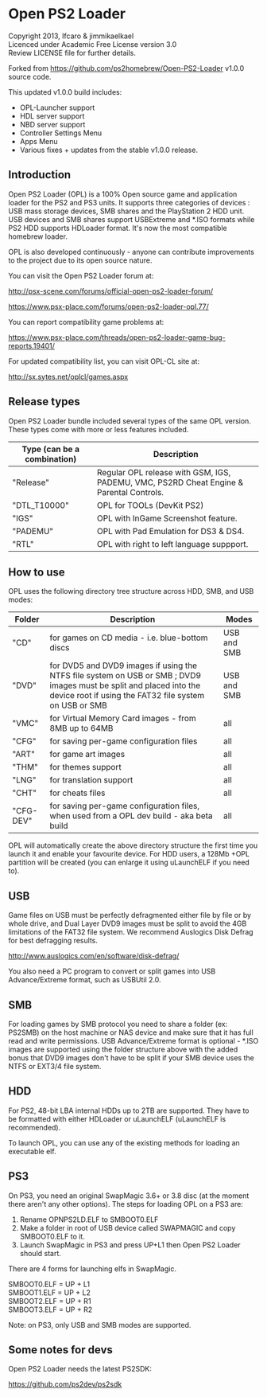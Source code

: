 # Open PS2 Loader

Copyright 2013, Ifcaro & jimmikaelkael  
Licenced under Academic Free License version 3.0  
Review LICENSE file for further details.  

Forked from https://github.com/ps2homebrew/Open-PS2-Loader v1.0.0 source code.

This updated v1.0.0 build includes:
- OPL-Launcher support
- HDL server support
- NBD server support
- Controller Settings Menu
- Apps Menu
- Various fixes + updates from the stable v1.0.0 release.

## Introduction

Open PS2 Loader (OPL) is a 100% Open source game and application loader for
the PS2 and PS3 units. It supports three categories of devices : USB mass
storage devices, SMB shares and the PlayStation 2 HDD unit. USB devices and
SMB shares support USBExtreme and \*.ISO formats while PS2 HDD supports HDLoader
format. It's now the most compatible homebrew loader.  

OPL is also developed continuously - anyone can contribute improvements to
the project due to its open source nature.  

You can visit the Open PS2 Loader forum at:  

http://psx-scene.com/forums/official-open-ps2-loader-forum/ 

https://www.psx-place.com/forums/open-ps2-loader-opl.77/

You can report compatibility game problems at:

https://www.psx-place.com/threads/open-ps2-loader-game-bug-reports.19401/

For updated compatibility list, you can visit OPL-CL site at:  

http://sx.sytes.net/oplcl/games.aspx  

## Release types

Open PS2 Loader bundle included several types of the same OPL version. These
types come with more or less features included.  

| Type (can be a combination) | Description                                                                                    |
| --------------------------- | ---------------------------------------------------------------------------------------------- |
| "Release"                   | Regular OPL release with GSM, IGS, PADEMU, VMC, PS2RD Cheat Engine & Parental Controls.        |
| "DTL_T10000"                | OPL for TOOLs (DevKit PS2)                                                                     |
| "IGS"                       | OPL with InGame Screenshot feature.                                                            |
| "PADEMU"                    | OPL with Pad Emulation for DS3 & DS4.                                                          |
| "RTL"                       | OPL with right to left language suppport.                                                      |

## How to use

OPL uses the following directory tree structure across HDD, SMB, and
USB modes:  

| Folder | Description | Modes |
| ------ | ----------- | ----- |
| "CD" | for games on CD media - i.e. blue-bottom discs | USB and SMB |
| "DVD" | for DVD5 and DVD9 images if using the NTFS file system on USB or SMB ; DVD9 images must be split and placed into the device root if using the FAT32 file system on USB or SMB | USB and SMB |
| "VMC" | for Virtual Memory Card images - from 8MB up to 64MB | all |
| "CFG" | for saving per-game configuration files | all |
| "ART" | for game art images | all |
| "THM" | for themes support | all |
| "LNG" | for translation support | all |
| "CHT" | for cheats files | all |
| "CFG-DEV" | for saving per-game configuration files, when used from a OPL dev build - aka beta build | all |

OPL will automatically create the above directory structure the first time
you launch it and enable your favourite device. For HDD users, a 128Mb +OPL
partition will be created (you can enlarge it using uLaunchELF if you need to).  

## USB

Game files on USB must be perfectly defragmented either file by file or
by whole drive, and Dual Layer DVD9 images must be split to avoid the 4GB
limitations of the FAT32 file system. We recommend Auslogics Disk Defrag
for best defragging results.  

http://www.auslogics.com/en/software/disk-defrag/  

You also need a PC program to convert or split games into USB Advance/Extreme
format, such as USBUtil 2.0.  

## SMB

For loading games by SMB protocol you need to share a folder (ex: PS2SMB)
on the host machine or NAS device and make sure that it has full read and
write permissions. USB Advance/Extreme format is optional - \*.ISO images
are supported using the folder structure above with the added bonus that
DVD9 images don't have to be split if your SMB device uses the NTFS or
EXT3/4 file system.  

## HDD

For PS2, 48-bit LBA internal HDDs up to 2TB are supported. They have to be
formatted with either HDLoader or uLaunchELF (uLaunchELF is recommended).  

To launch OPL, you can use any of the existing methods for loading an
executable elf.  

## PS3

On PS3, you need an original SwapMagic 3.6+ or 3.8 disc (at the moment
there aren't any other options). The steps for loading OPL on a PS3 are:  

1. Rename OPNPS2LD.ELF to SMBOOT0.ELF
2. Make a folder in root of USB device called SWAPMAGIC and copy SMBOOT0.ELF to it.
3. Launch SwapMagic in PS3 and press UP+L1 then Open PS2 Loader should start.

There are 4 forms for launching elfs in SwapMagic.  

SMBOOT0.ELF = UP + L1  
SMBOOT1.ELF = UP + L2  
SMBOOT2.ELF = UP + R1  
SMBOOT3.ELF = UP + R2  

Note: on PS3, only USB and SMB modes are supported.  

## Some notes for devs

Open PS2 Loader needs the latest PS2SDK:  

https://github.com/ps2dev/ps2sdk
